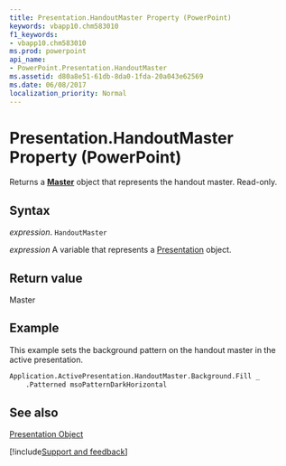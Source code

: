 ```yaml
---
title: Presentation.HandoutMaster Property (PowerPoint)
keywords: vbapp10.chm583010
f1_keywords:
- vbapp10.chm583010
ms.prod: powerpoint
api_name:
- PowerPoint.Presentation.HandoutMaster
ms.assetid: d80a8e51-61db-8da0-1fda-20a043e62569
ms.date: 06/08/2017
localization_priority: Normal
---
```



# Presentation.HandoutMaster Property (PowerPoint)

Returns a  **[Master](PowerPoint.Master.md)** object that represents the handout master. Read-only.


## Syntax

 _expression_. `HandoutMaster`

 _expression_ A variable that represents a [Presentation](./PowerPoint.Presentation.md) object.


## Return value

Master


## Example

This example sets the background pattern on the handout master in the active presentation.


```vb
Application.ActivePresentation.HandoutMaster.Background.Fill _
    .Patterned msoPatternDarkHorizontal
```


## See also


[Presentation Object](PowerPoint.Presentation.md)

[!include[Support and feedback](~/includes/feedback-boilerplate.md)]